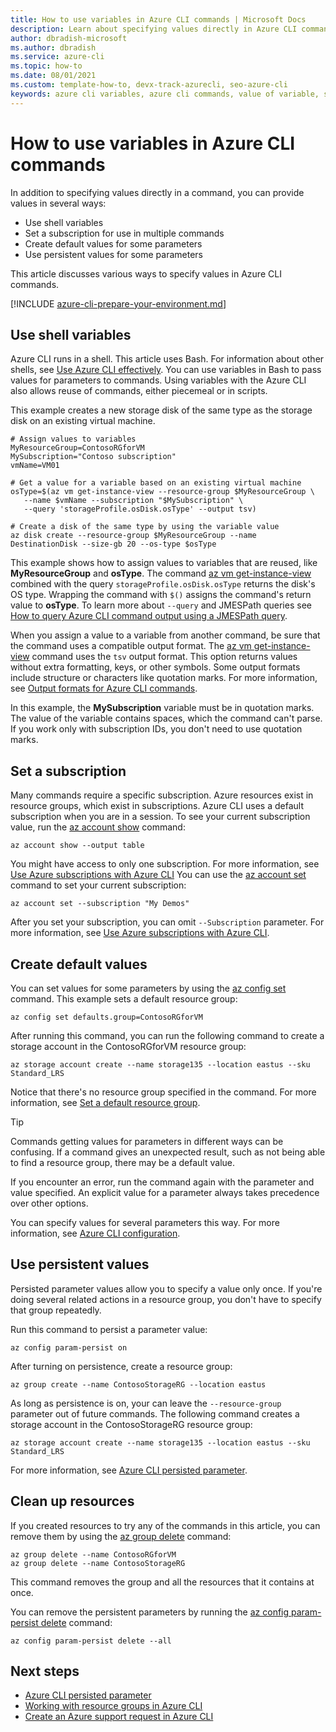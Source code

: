 ```yaml
---
title: How to use variables in Azure CLI commands | Microsoft Docs
description: Learn about specifying values directly in Azure CLI commands by using shell variables, setting a subscription, creating default values, or using persistent values.
author: dbradish-microsoft
ms.author: dbradish
ms.service: azure-cli
ms.topic: how-to
ms.date: 08/01/2021
ms.custom: template-how-to, devx-track-azurecli, seo-azure-cli
keywords: azure cli variables, azure cli commands, value of variable, shell variables
---
```


# How to use variables in Azure CLI commands

In addition to specifying values directly in a command, you can provide values in several ways:

* Use shell variables
* Set a subscription for use in multiple commands
* Create default values for some parameters
* Use persistent values for some parameters

This article discusses various ways to specify values in Azure CLI commands.

[!INCLUDE [azure-cli-prepare-your-environment.md](includes/azure-cli-prepare-your-environment.md)]

## Use shell variables

Azure CLI runs in a shell. This article uses Bash. For information about other shells, see [Use Azure CLI effectively](/cli/azure/use-cli-effectively). You can use variables in Bash to pass values for parameters to commands. Using variables with the Azure CLI also allows reuse of commands, either piecemeal or in scripts.

This example creates a new storage disk of the same type as the storage disk on an existing virtual machine.

```azurecli
# Assign values to variables
MyResourceGroup=ContosoRGforVM
MySubscription="Contoso subscription"
vmName=VM01

# Get a value for a variable based on an existing virtual machine
osType=$(az vm get-instance-view --resource-group $MyResourceGroup \
   --name $vmName --subscription "$MySubscription" \
   --query 'storageProfile.osDisk.osType' --output tsv)

# Create a disk of the same type by using the variable value
az disk create --resource-group $MyResourceGroup --name DestinationDisk --size-gb 20 --os-type $osType
```

This example shows how to assign values to variables that are reused, like **MyResourceGroup** and **osType**. The command [az vm get-instance-view](/cli/azure/vm#az_vm_get_instance_view) combined with the query `storageProfile.osDisk.osType` returns the disk's OS type. Wrapping the command with `$()` assigns the command's return value to **osType**. To learn more about `--query` and JMESPath queries see [How to query Azure CLI command output using a JMESPath query](/cli/azure/query-azure-cli).

When you assign a value to a variable from another command, be sure that the command uses a compatible output format. The [az vm get-instance-view](/cli/azure/vm#az_vm_get_instance_view) command uses the `tsv` output format. This option returns values without extra formatting, keys, or other symbols. Some output formats include structure or characters like quotation marks. For more information, see [Output formats for Azure CLI commands](/cli/azure/format-output-azure-cli).

In this example, the **MySubscription** variable must be in quotation marks. The value of the variable contains spaces, which the command can't parse. If you work only with subscription IDs, you don't need to use quotation marks.

## Set a subscription

Many commands require a specific subscription. Azure resources exist in resource groups, which exist in subscriptions. Azure CLI uses a default subscription when you are in a session. To see your current subscription value, run the [az account show](/cli/azure/account#az_account_show) command:

```azurecli
az account show --output table
```

You might have access to only one subscription. For more information, see [Use Azure subscriptions with Azure CLI](/cli/azure/manage-azure-subscriptions-azure-cli)
You can use the [az account set](/cli/azure/account#az_account_set) command to set your current subscription:

```azurecli
az account set --subscription "My Demos"
```

After you set your subscription, you can omit `--Subscription` parameter. For more information, see [Use Azure subscriptions with Azure CLI](manage-azure-subscriptions-azure-cli.md).

## Create default values

You can set values for some parameters by using the [az config set](/cli/azure/config#az_config_set) command. This example sets a default resource group:

```azurecli
az config set defaults.group=ContosoRGforVM
```

After running this command, you can run the following command to create a storage account in the ContosoRGforVM resource group:

```azurecli
az storage account create --name storage135 --location eastus --sku Standard_LRS
```

Notice that there's no resource group specified in the command. For more information, see [Set a default resource group](manage-azure-groups-azure-cli.md#set-a-default-resource-group).

> [!TIP]
> Commands getting values for parameters in different ways can be confusing. If a command gives an unexpected result, such as not being able to find a resource group, there may be a default value.
>
> If you encounter an error, run the command again with the parameter and value specified. An explicit value for a parameter always takes precedence over other options.

You can specify values for several parameters this way. For more information, see [Azure CLI configuration](azure-cli-configuration.md).

## Use persistent values

Persisted parameter values allow you to specify a value only once. If you're doing several related actions in a resource group, you don't have to specify that group repeatedly.

Run this command to persist a parameter value:

```azurecli
az config param-persist on
```

After turning on persistence, create a resource group:

 ```azurecli
az group create --name ContosoStorageRG --location eastus
```

As long as persistence is on, your can leave the `--resource-group` parameter out of future commands. The following command creates a storage account in the ContosoStorageRG resource group:

```azurecli
az storage account create --name storage135 --location eastus --sku Standard_LRS
```

For more information, see [Azure CLI persisted parameter](/cli/azure/param-persist-howto).

## Clean up resources

If you created resources to try any of the commands in this article, you can remove them by using the [az group delete](/cli/azure/group#az_group_delete) command:

```azurecli
az group delete --name ContosoRGforVM
az group delete --name ContosoStorageRG
```

This command removes the group and all the resources that it contains at once.

You can remove the persistent parameters by running the [az config param-persist delete](/cli/azure/config/param-persist#az_config_param_persist_delete) command:

```azurecli
az config param-persist delete --all
```

## Next steps

* [Azure CLI persisted parameter](param-persist-howto.md)
* [Working with resource groups in Azure CLI](manage-azure-groups-azure-cli.md)
* [Create an Azure support request in Azure CLI](azure-cli-support-request.md)

